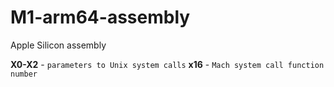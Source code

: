 # M1-arm64-assembly
Apple Silicon assembly

**X0-X2** - `parameters to Unix system calls`
**x16** - `Mach system call function number`
